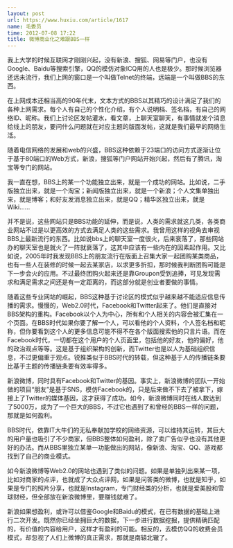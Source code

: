 ```yaml
---
layout: post
url: https://www.huxiu.com/article/1617
name: 毛委员
time: 2012-07-08 17:22
title: 微博商业化之难跟BBS一样
---
```

我上大学的时候互联网才刚刚兴起，没有新浪、搜狐、网易等门户，也没有Google、Baidu等搜索引擎，QQ的模仿对象ICQ用的人也是极少。那时候浏览器还远未流行，我们上网的窗口是一个叫做Telnet的终端，远端是一个叫做BBS的东西。

在上网成本还相当高的90年代末，文本方式的BBS以其精巧的设计满足了我们的各种上网需求。每个人有自己的个性化介绍，有个人说明档、签名档，有自己的网络ID、昵称。我们上讨论区发帖灌水，看文章，上聊天室聊天，有事情就发个消息给线上的朋友，要问什么问题就在对应主题的版面发帖，这就是我们最早的网络生活。

随着电信网络的发展和web的兴盛，BBS这种依赖于23端口的访问方式逐渐让位于基于80端口的Web方式，新浪，搜狐等门户网站开始兴起，然后有了腾讯，淘宝等专门的网站。

我一直在想，BBS上的某一个功能独立出来，就是一个成功的网站。比如说，二手版独立出来，就是一个淘宝；新闻版独立出来，就是一个新浪；个人文集单独出来，就是博客；和好友发消息独立出来，就是QQ；精华区独立出来，就是Wiki……

并不是说，这些网站只是BBS功能的延伸，而是说，人类的需求就这几类，各类商业网站不过是以更高效的方式去满足人类的这些需求。我曾用这样的视角去审视BBS上最新流行的东西。比如说bbs上的聊天室一度很火，后来衰落了，那些网站办的聊天室也是就火了一阵就衰落了，这其中应该有一些内在的因素起作用。又比如说，2005年时我发现BBS上的朋友流行在版面上召集大家一起团购某类商品，也有一些人在装修的时候一起去某家店，以求更多折扣，那时候我判断团购可能是下一步会火的应用。不过最终团购火起来还是靠Groupon受到追捧，可见发现需求和满足需求之间还是有一定距离的，而这部分就是创业者要做的事情。

随着这些专业网站的崛起，BBS这种基于讨论区的模式似乎越来越不能适应信息传播的需求。慢慢的，Web2.0时代，Facebook和Twitter起来了。他们是直接对BBS架构的重构。Facebook以个人为中心，所有和个人相关的内容会被汇集在一个页面。在BBS时代如果你要了解一个人，可以看他的个人资料，个人签名档和昵称，但你要看到这个人的更多信息可能不得不在各个版面搜索他的只言片语。而在Facebook时代，一切都在这个用户的个人页面里，包括他的好友，他的偏好，他的政治观点等等。这是基于组织架构的创新，而Twitter也是以人为基础组织信息，不过更偏重于观点。锐推类似于BBS时代的转载，但这种基于人的传播链条要比基于主题的传播链条要有效率得多。

新浪微博，同时具有Facebook和Twitter的基因。事实上，新浪微博的团队一开始做的项目“朋友”是基于SNS，模仿Facebook的，只是后来做不下去了被拿下，嫁接上了Twitter的媒体基因，这才获得了成功。如今，新浪微博同时在线人数达到了5000万，成为了一个巨大的BBS，不过它也遇到了和曾经的BBS一样的问题，那就是如何盈利。

BBS时代，依靠IT大牛们的无私奉献加学校的网络资源，可以维持其运转，其巨大的用户量也吸引了不少商家，但BBS整体如何盈利，除了卖广告似乎也没有其他更好的办法。而从BBS里独立某单一功能做出的网站，像新浪、淘宝、QQ、游戏都找到了自己的商业模式。

如今新浪微博等Web2.0的网站也遇到了类似的问题。如果是单独列出来某一项，比如对商家的点评，也就成了大众点评网，如果是问答类的微博，也就是知乎，如果是专门的照片分享，也就是Instagram，专门财经类的分析，也就是爱美股和雪球财经，但全部放在新浪微博里，要赚钱就难了。

新浪如果想盈利，或许可以借鉴Google和Baidu的模式，在已有数据的基础上进行二次开发。既然你已经坐拥巨大的数据，下一步进行数据挖掘，提供精确匹配的，有价值的内容给用户，这样才有盈利的可能。相反的，去模仿QQ的收费会员模式，却忽视了人们上微博的真正需求，那就是南辕北辙了。

